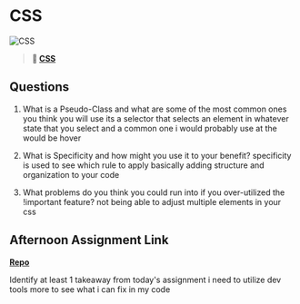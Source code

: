 # CSS

![CSS](https://bcw.blob.core.windows.net/public/cssUnit/1411879719053976)

> **📖 [CSS](https://codeworksacademy.com/fs-student-guide/resources/wk1/03-CSS)**

## Questions

1. What is a Pseudo-Class and what are some of the most common ones you think you will use
its a selector that selects an element in whatever state that you select and a common one i would probably use at the would be hover

2. What is Specificity and how might you use it to your benefit?
specificity is used to see which rule to apply basically adding structure and organization to your code

3. What problems do you think you could run into if you over-utilized the !important feature?
not being able to adjust multiple elements in your css


## Afternoon Assignment Link

**[Repo](https://github.com/calvinthurst/cool-site)**

Identify at least 1 takeaway from today's assignment
i need to utilize dev tools more to see what i can fix in my code